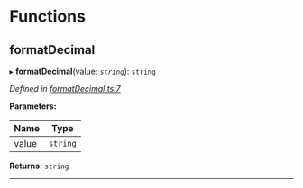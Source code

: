 

# Functions

<a id="formatdecimal"></a>

##  formatDecimal

▸ **formatDecimal**(value: *`string`*): `string`

*Defined in [formatDecimal.ts:7](https://github.com/polkadot-js/ui/blob/9de0e2e/packages/ui-util/src/formatDecimal.ts#L7)*

**Parameters:**

| Name | Type |
| ------ | ------ |
| value | `string` |

**Returns:** `string`

___

